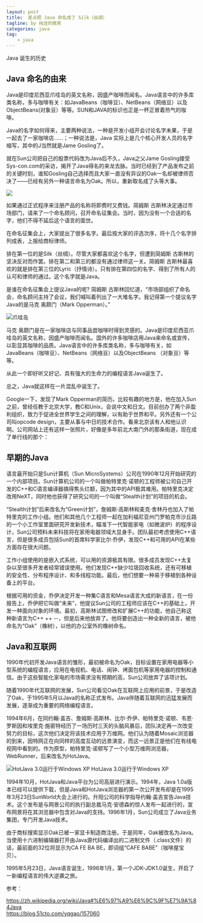 ```yaml
---
layout: post
title:  差点把 Java 命名成了 Silk（丝绸）
tagline: by 纯洁的微笑
categories: java
tag: 
    - java
---
```


Java 诞生的历史

## Java 命名的由来

Java是印度尼西亚爪哇岛的英文名称，因盛产咖啡而闻名。Java语言中的许多库类名称，多与咖啡有关：如JavaBeans（咖啡豆）、NetBeans（网络豆）以及ObjectBeans(对象豆）等等。SUN和JAVA的标识也正是一杯正冒着热气的咖啡。

<!--more-->

Java的名字如何得来，主要两种说法，一种是开发小组开会讨论名字未果，于是一起去了一家咖啡店……；一种说法是，Java 实际上是几个核心开发人员的名字缩写，其中的J当然就是Jame Gosling了。

就在Sun公司把自己的股票代码改为Java后不久，Java之父Jame Gosling接受Sys-con.com的采访，揭开了Java得名的来龙去脉。当时已经到了产品发布之前的关键时刻，谁知Gosling自己选择而且大家一直没有异议的Oak一名却被律师否决了——已经有另外一种语言命名为Oak。所以，重新取名成了头等大事。

![](http://www.justdojava.com/assets/images/2019/java/James_Gosling_2008.jpg) 

如果通过正式程序来注册产品的名称将即费时又费钱。简姆斯 古斯林决定通过市场部门，请来了一个命名顾问，召开命名征集会。当时，因为没有一个合适的名字，他们不得不延后这个语言的面世。

在命名征集会上，大家提出了很多名字。最后按大家的评选次序，将十几个名字排列成表，上报给商标律师。

排在第一位的是Silk（丝绸）。尽管大家都喜欢这个名字，但遭到简姆斯 古斯林的坚决反对而作罢。排在第二和第三的都没有通过律师这一关。简姆斯 古斯林最喜欢的就是排在第三位的Lyric（抒情诗）。只有排在第四位的名字、得到了所有人的认可和律师的通过。这个名字就是Java。

是谁在命名征集会上提议Java的呢?   简姆斯 古斯林回忆道，“市场部组织了命名会，命名顾问主持了会议，我们喊叫着列出了一大堆名字。我记得第一个提议名字Java的是马克 奥颇门（Mark Opperman）。”

![爪哇岛](http://www.itmind.net/assets/images/2019/java/1024px-Java_Topography.png)

马克 奥颇门是在一家咖啡店与同事品尝咖啡时得到灵感的。Java是印度尼西亚爪哇岛的英文名称，因盛产咖啡而闻名。国外的许多咖啡店用Java来命名或宣传，以彰显其咖啡的品质。Java语言中的许多库类名称，多与咖啡有关，如JavaBeans（咖啡豆）、NetBeans（网络豆）以及ObjectBeans （对象豆）等等。

从此一个即好听又好记、具有强大的生命力的编程语言Java诞生了。

总之，Java就这样在一片混乱中诞生了。

Google一下，发现了Mark Opperman的简历。比较有趣的地方是，他在加入Sun之前，曾经任教于北京大学，教C和Unix，会说中文和日文。目前创办了两个非盈利组织，致力于促进全世界学生之间的理解，以有助于世界和平。另外还有一个公司叫opcode design，主要从事与中日的技术合作。看来北京该有人和他认识啊。公司网站上还有这样一张照片，好像是多年前北大南门外的那条街道，现在成了单行线的那个：

## 早期的Java

语言最开始只是Sun计算机（Sun MicroSystems）公司在1990年12月开始研究的一个内部项目。Sun计算机公司的一个叫做帕特里克·诺顿的工程师被公司自己开发的C++和C语言编译器搞得焦头烂额，因为其中的API极其难用。帕特里克决定改用NeXT，同时他也获得了研究公司的一个叫做“Stealth计划”的项目的机会。

“Stealth计划”后来改名为“Green计划”，詹姆斯·高斯林和麦克·舍林丹也加入了帕特里克的工作小组。他们和其他几个工程师一起在加利福尼亚州门罗帕克市沙丘路的一个小工作室里面研究开发新技术，瞄准下一代智能家电（如微波炉）的程序设计，Sun公司预料未来科技将在家用电器领域大显身手。团队最初考虑使用C++语言，但是很多成员包括Sun的首席科学家比尔·乔伊，发现C++和可用的API在某些方面存在很大问题。

工作小组使用的是嵌入式系统，可以用的资源极其有限。很多成员发现C++太复杂以至很多开发者经常错误使用。他们发现C++缺少垃圾回收系统，还有可移植的安全性、分布程序设计、和多线程功能。最后，他们想要一种易于移植到各种设备上的平台。

根据可用的资金，乔伊决定开发一种集C语言和Mesa语言大成的新语言，在一份报告上，乔伊把它叫做“未来”，他提议Sun公司的工程师应该在C++的基础上，开发一种面向对象的环境。最初，高斯林试图修改和扩展C++的功能，他自己称这种新语言为C++ ++ --，但是后来他放弃了。他将要创造出一种全新的语言，被他命名为“Oak”（橡树），以他的办公室外的橡树命名。

## Java和互联网

1990年代初开发Java语言的雏形，最初被命名为Oak，目标设置在家用电器等小型系统的编程语言，应用在电视机、电话、闹钟、烤面包机等家用电器的控制和通信。由于这些智能化家电的市场需求没有预期的高，Sun公司放弃了该项计划。

随着1990年代互联网的发展，Sun公司看见Oak在互联网上应用的前景，于是改造了Oak，于1995年5月以Java的名称正式发布。Java伴随着互联网的迅猛发展而发展，逐渐成为重要的网络编程语言。

1994年6月，在同约翰·盖吉、詹姆斯·高斯林、比尔·乔伊、帕特里克·诺顿、韦恩·罗斯因和埃里克·施密特经历了一场历时三天的头脑风暴后，团队决定再一次改变努力的目标，这次他们决定将该技术应用于万维网。他们认为随着Mosaic浏览器的到来，因特网正在向同样的高度互动的远景演变，而这一远景正是他们在有线电视网中看到的。作为原型，帕特里克·诺顿写了一个小型万维网浏览器，WebRunner，后来改名为HotJava。

![HotJava 3.0运行于Windows XP](http://www.itmind.net/assets/images/2019/java/800px-MainPage-HotJava3-Optim.png)
HotJava 3.0运行于Windows XP

1994年10月，HotJava和Java平台为公司高层进行演示。1994年，Java 1.0a版本已经可以提供下载，但是Java和HotJava浏览器的第一次公开发布却是在1995年3月23日SunWorld大会上进行的。升阳公司的科学指导约翰·盖吉宣告Java技术。这个发布是与网景公司的执行副总裁马克·安德森的惊人发布一起进行的，宣布网景将在其浏览器中包含对Java的支持。1996年1月，Sun公司成立了Java业务集团，专门开发Java技术。

由于商标搜索显示Oak已被一家显卡制造商注册。于是同年，Oak被改名为Java。当使用十六进制编辑器打开由Java源代码编译出的二进制文件（.class文件）的话，最前面的32位将显示为CA FE BA BE，即词组“CAFE BABE”（咖啡屋宝贝）。

1995年5月23日，Java语言诞生，1996年1月，第一个JDK-JDK1.0诞生，开启了一新编程语言的伟大逆袭之旅。

参考：

https://zh.wikipedia.org/wiki/Java#%E6%97%A9%E6%9C%9F%E7%9A%84Java  
https://blog.51cto.com/yqgao/157060